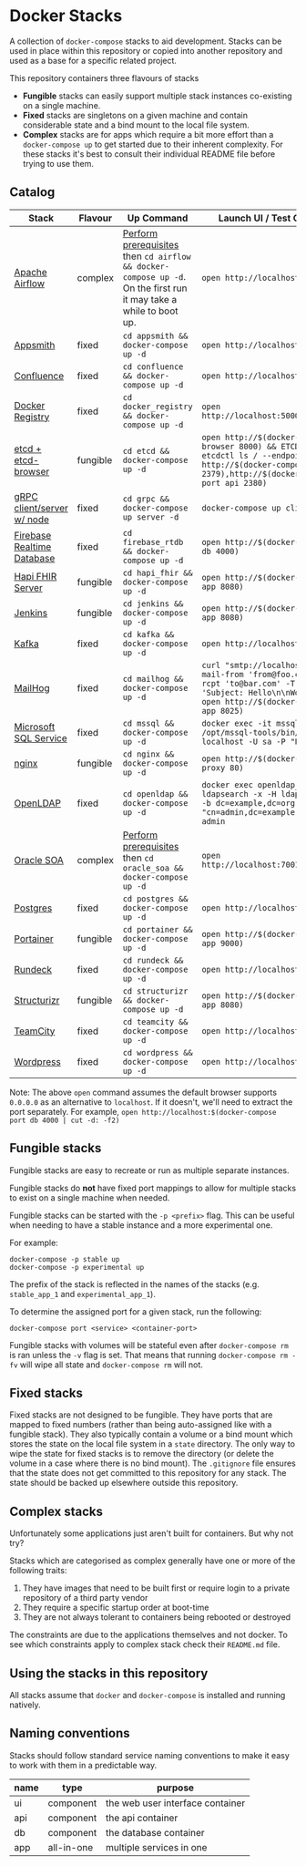 # Docker Stacks

A collection of `docker-compose` stacks to aid development. Stacks can be used in place within this repository or copied into another repository and used as a base for a specific related project.

This repository containers three flavours of stacks

* **Fungible** stacks can easily support multiple stack instances co-existing on a single machine.
* **Fixed** stacks are singletons on a given machine and contain considerable state and a bind mount to the local file system.
* **Complex** stacks are for apps which require a bit more effort than a `docker-compose up` to get started due to their inherent complexity. For these stacks it's best to consult their individual README file before trying to use them.

## Catalog

| Stack                    | Flavour  | Up Command                                 | Launch UI / Test Command     |
| -------------------------| -------- | ------------------------------------------ | ---------------------------- |
| [Apache Airflow](airflow) | complex  | [Perform prerequisites](https://airflow.apache.org/docs/apache-airflow/stable/start/docker.html) then `cd airflow && docker-compose up -d`. On the first run it may take a while to boot up. | `open http://localhost:8080` |
| [Appsmith](appsmith) | fixed | `cd appsmith && docker-compose up -d` | `open http://localhost:80` |
| [Confluence](confluence) | fixed    | `cd confluence && docker-compose up -d`    | `open http://localhost:8090` |
| [Docker Registry](docker_registry) | fixed | `cd docker_registry && docker-compose up -d`    | `open http://localhost:5000/v2/_catalog` |
| [etcd + etcd-browser](etcd) | fungible | `cd etcd && docker-compose up -d`  | `open http://$(docker-compose port browser 8000) && ETCDCTL_API=2 etcdctl ls / --endpoints http://$(docker-compose port api 2379),http://$(docker-compose port api 2380)` |
| [gRPC client/server w/ node](grpc) | fixed | `cd grpc && docker-compose up server -d` | `docker-compose up client` |
| [Firebase Realtime Database](firebase_rtdb) | fixed | `cd firebase_rtdb && docker-compose up -d` | `open http://$(docker-compose port db 4000)` |
| [Hapi FHIR Server](hapi_fhir) | fungible | `cd hapi_fhir && docker-compose up -d` | `open http://$(docker-compose port app 8080)` |
| [Jenkins](jenkins) | fungible | `cd jenkins && docker-compose up -d` | `open http://$(docker-compose port app 8080)` |
| [Kafka](kafka) | fixed | `cd kafka && docker-compose up -d` | `open http://localhost:9021` |
| [MailHog](mailhog) | fixed | `cd mailhog && docker-compose up -d` | `curl "smtp://localhost:1025" --mail-from 'from@foo.com' --mail-rcpt 'to@bar.com' -T <(echo -e 'Subject: Hello\n\nWorld!') && open http://$(docker-compose port app 8025)` |
| [Microsoft SQL Service](mssql) | fixed | `cd mssql && docker-compose up -d` | `docker exec -it mssql_db_1 /opt/mssql-tools/bin/sqlcmd -S localhost -U sa -P "Pass@word"` |
| [nginx](nginx) | fungible | `cd nginx && docker-compose up -d` | `open http://$(docker-compose port proxy 80)` |
| [OpenLDAP](openldap) | fixed | `cd openldap && docker-compose up -d` | `docker exec openldap_app_1 ldapsearch -x -H ldap://localhost -b dc=example,dc=org -D "cn=admin,dc=example,dc=org" -w admin` |
| [Oracle SOA](oracle_soa) | complex  | [Perform prerequisites](oracle_soa/README.md) then `cd oracle_soa && docker-compose up -d` | `open http://localhost:7001/console` |
| [Postgres](postgres) | fixed | `cd postgres && docker-compose up -d` | `open http://localhost:8080` |
| [Portainer](portainer) | fungible | `cd portainer && docker-compose up -d` | `open http://$(docker-compose port app 9000)` |
| [Rundeck](rundeck) | fixed | `cd rundeck && docker-compose up -d` |  `open http://localhost:4440` |
| [Structurizr](structurizr) | fungible | `cd structurizr && docker-compose up -d` |  `open http://$(docker-compose port app 8080)` |
| [TeamCity](teamcity) | fixed | `cd teamcity && docker-compose up -d` |  `open http://localhost:8111` |
| [Wordpress](wordpress) | fixed | `cd wordpress && docker-compose up -d` | `open http://localhost:8000` |

Note: The above `open` command assumes the default browser supports `0.0.0.0` as an alternative to `localhost`. If it doesn't, we'll need to extract the port separately. For example, `open http://localhost:$(docker-compose port db 4000 | cut -d: -f2)`

## Fungible stacks

Fungible stacks are easy to recreate or run as multiple separate instances.

Fungible stacks do **not** have fixed port mappings to allow for multiple stacks to exist on a single machine when needed.

Fungible stacks can be started with the `-p <prefix>` flag. This can be useful when needing to have a stable instance and a more experimental one.

For example:

```
docker-compose -p stable up
docker-compose -p experimental up
```

The prefix of the stack is reflected in
the names of the stacks (e.g. `stable_app_1` and `experimental_app_1`).

To determine the assigned port for a given stack, run the following:

```
docker-compose port <service> <container-port>
```

Fungible stacks with volumes will be stateful even after `docker-compose rm` is ran unless the `-v` flag is set. That means that running `docker-compose rm -fv` will wipe all state and `docker-compose rm` will not.

## Fixed stacks

Fixed stacks are not designed to be fungible. They have ports that are mapped to fixed numbers (rather than being auto-assigned like with a fungible stack). They also typically contain a volume or a bind mount which stores the state on the local file system in a `state` directory. The only way to wipe the state for fixed stacks is to remove the directory (or delete the volume in a case where there is no bind mount). The `.gitignore` file ensures that the state does not get committed to this repository for any stack. The state should be backed up elsewhere outside this repository.

## Complex stacks

Unfortunately some applications just aren't built for containers. But why not try?

Stacks which are categorised as complex generally have one or more of the following traits:

1. They have images that need to be built first or require login to a private repository of a third party vendor
2. They require a specific startup order at boot-time
3. They are not always tolerant to containers being rebooted or destroyed

The constraints are due to the applications themselves and not docker. To see which constraints apply to complex stack check their `README.md` file.

## Using the stacks in this repository

All stacks assume that `docker` and `docker-compose` is installed and running natively.

## Naming conventions

Stacks should follow standard service naming conventions to make it easy to work with them
in a predictable way.

| name | type       | purpose                             |
| ---- | ---------- | ----------------------------------- |
| ui   | component  | the web user interface container    |
| api  | component  | the api container                   |
| db   | component  | the database container              |
| app  | all-in-one | multiple services in one            |
